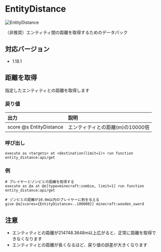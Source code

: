 # EntityDistance
![EntityDistance](https://user-images.githubusercontent.com/74240663/160341234-7882183e-8120-43d5-ba13-f256b0019deb.gif)

（非推奨）エンティティ間の距離を取得するためのデータパック

## 対応バージョン
- 1.18.1

## 距離を取得
指定したエンティティとの距離を取得します

### 戻り値
| 出力 | 説明 |
| :- | :- |
| score @s EntityDistance | エンティティとの距離(m)の10000倍 |

### 呼び出し
```mcfunction
execute as <targets> at <destination(limit=1)> run function entity_distance:api/get
```

### 例
```mcfunction
# プレイヤーとゾンビとの距離を取得する
execute as @a at @e[type=minecraft:zombie, limit=1] run function entity_distance:api/get

# ゾンビとの距離が10.0m以内のプレイヤーに剣を与える
give @a[scores={EntityDistance=..100000}] minecraft:wooden_sword
```

## 注意
- エンティティとの距離が214748.3648m以上広がると、正常に距離を取得できなくなります
- エンティティとの距離が長くなるほど、戻り値の誤差が大きくなります
